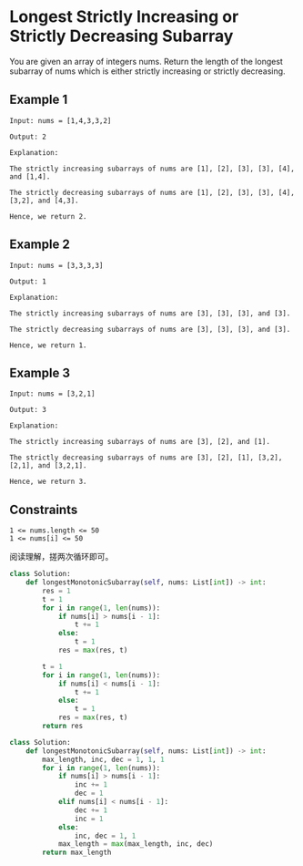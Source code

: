 # Longest Strictly Increasing or Strictly Decreasing Subarray

You are given an array of integers nums. Return the length of the longest subarray of nums which is either strictly increasing or strictly decreasing.

## Example 1

```text
Input: nums = [1,4,3,3,2]

Output: 2

Explanation:

The strictly increasing subarrays of nums are [1], [2], [3], [3], [4], and [1,4].

The strictly decreasing subarrays of nums are [1], [2], [3], [3], [4], [3,2], and [4,3].

Hence, we return 2.
```

## Example 2

```text
Input: nums = [3,3,3,3]

Output: 1

Explanation:

The strictly increasing subarrays of nums are [3], [3], [3], and [3].

The strictly decreasing subarrays of nums are [3], [3], [3], and [3].

Hence, we return 1.
```

## Example 3

```text
Input: nums = [3,2,1]

Output: 3

Explanation:

The strictly increasing subarrays of nums are [3], [2], and [1].

The strictly decreasing subarrays of nums are [3], [2], [1], [3,2], [2,1], and [3,2,1].

Hence, we return 3.
```

## Constraints

```text
1 <= nums.length <= 50
1 <= nums[i] <= 50
```

阅读理解，搓两次循环即可。

```python
class Solution:
    def longestMonotonicSubarray(self, nums: List[int]) -> int:
        res = 1
        t = 1
        for i in range(1, len(nums)):
            if nums[i] > nums[i - 1]:
                t += 1
            else:
                t = 1
            res = max(res, t)   

        t = 1
        for i in range(1, len(nums)):
            if nums[i] < nums[i - 1]:
                t += 1
            else:
                t = 1
            res = max(res, t)
        return res
```

```python
class Solution:
    def longestMonotonicSubarray(self, nums: List[int]) -> int:
        max_length, inc, dec = 1, 1, 1
        for i in range(1, len(nums)):
            if nums[i] > nums[i - 1]:
                inc += 1
                dec = 1
            elif nums[i] < nums[i - 1]:
                dec += 1
                inc = 1
            else:
                inc, dec = 1, 1
            max_length = max(max_length, inc, dec)
        return max_length
```
